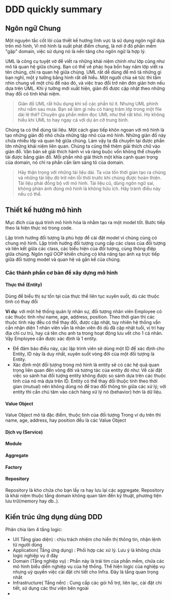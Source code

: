 # DDD quickly summary
## Ngôn ngữ Chung
Một nguyên tắc cốt lõi của thiết kế hướng lĩnh vực là sử dụng ngôn ngữ dựa trên mô hình, Vì mô hình là xuất phát điểm chung, là nơi ở đó phần mềm "gặp" domain, việc sử dụng nó là nền tảng cho ngôn ngữ là hợp lý.

UML là công cụ tuyệt vờ để viết ra những khái niệm chính như lớp cũng như mô tả quan hệ giữa chúng. Bạn có thể vẽ phác họa bốn hay năm lớp viết ra tên chúng, chỉ ra quan hệ giữa chúng. UML rất dễ dùng để mô tả những gì bạn nghĩ, một ý tưởng bằng hình rất dễ hiểu. Một người chia sẻ tức thì tầm nhìn chung về một chủ đề nào đó, và việc trao đổi trở nên đơn giản hơn nếu dựa trên UML. Khi ý tưởng mới xuất hiện, giản đồ được cập nhật theo những thay đổi có tính khái niệm.

> Giản đồ UML rất hữu dụng khi số các phần tử ít. Nhưng UML phình như nấm sau mưa. Bạn sẽ làm gì nếu có hàng trăm lớp trong một file dài lê thê? Chuyên gia phần mềm đọc UML như thế rất khó. Họ không hiểu khi UML to hay ngay cả với dự án cỡ trung bình.

Chúng ta có thể dùng tài liệu. Một cách giao tiếp khôn ngoan với mô hình là tạo những giản đồ nhỏ chứa những tập nhỏ của mô hình. Những giản đồ này chứa nhiều lớp và quan hệ giữa chúng. Làm vậy ta đã chuyển tại được phần lớn những khái niệm liên quan. Chúng ta cũng thể thêm giải thích chữ vào giản đồ. Văn bản sẽ giải thích hành vi và ràng buộc vốn không thể chuyền tải được bằng giản đồ. Mỗi phần nhỏ giải thích một khía cạnh quan trọng của domain, nó chỉ ra phần cần làm sáng tỏ của domain.

> Hãy thận trọng với những tài liệu dài. Ta vừa tốn thời gian tạo ra chúng và những tài liệu đó trở nên lỗi thời trước khi chúng được hoàn thiện. Tài liệu phải đồng bộ với mô hình. Tài liệu cũ, dùng ngôn ngữ sai, không phản ánh đúng mô hình là không hữu ích. Hãy tránh điều này nếu có thể.

## Thiết kế hướng mô hình
Mục đích của quá trình mô hình hóa là nhằm tạo ra một model tốt. Bước tiếp theo là hiện thực nó trong code.

Lập trình hướng đối tượng là phù hợp để cài đặt model vì chúng cùng có chung mô hình. Lập trình hướng đối tượng cung cấp các class của đối tượng và liên kết giữa các class, các biểu hiện của đối tượng, cùng thông điệp giữa chúng. Ngôn ngữ OOP khiến chúng có khả năng tạo ánh xạ trực tiếp giữa đối tượng model và quan hệ và gắn kế của chúng.

### Các thành phần cơ bản để xây dựng mô hình 
#### Thực thể (Entity)
Dùng để biểu thị sự tồn tại của thực thể liên tục xuyên suốt, dù các thuộc tính có thay đổi

**Ví dụ**: với một hệ thống quản lý nhân sự, đối tượng nhân viên Employee có các thuộc tính như name, age, address, position. 
Theo thời gian thì các thuộc tính này đều có thể thay đổi, được cập nhật, tuy nhiên hệ thống vẫn cần nhận diện 1 nhân viên vẫn là nhân viên đó dù đã cập nhật tuổi, vị trí hay địa chỉ cư trú, hay cả tên cho anh ta trong hoạt động lưu vết cho 1 cá nhân. Vậy Employee cần được xác định là 1 entity.

- Để đảm bảo điều này, các lập trình viên sẽ dùng một ID để xác định cho Entity, ID này là duy nhất, xuyên suốt vòng đời của một đối tượng là Entity.
- Xác định một đối tượng trong mô hình là entity sẽ có các hệ quả quan trọng liên quan đến vòng đời và tương tác của entity đó như: Về cài đặt việc so sánh hai đối tượng entity không được so sánh dựa trên các thuộc tính của nó mà dựa trên ID. Entity có thể thay đổi thuộc tính theo thời gian (mutual) nên không dùng nó để trao đổi thông tin giữa các xử lý; với entity thì cần chú tâm vào cách hàng xử lý nó (behavior) hơn là dữ liệu.

#### Value Object
Value Object mô tả đặc điểm, thuộc tính của đối tượng
Trong ví dụ trên thì name, age, address, hay position đều là các Value Object

#### Dịch vụ (Service)

#### Module

#### Aggregate

#### Factory

#### Repository
Repository là kho chứa cho bạn lấy ra hay lưu lại các aggregate. 
Repository là khái niệm thuộc tầng domain không quan tâm đến kỹ thuật, phương tiện lưu trữ(memory hay db..).

## Kiến trúc ứng dụng dùng DDD
Phân chia làm 4 tầng logic:
- UI( Tầng giao diện) : chịu trách nhiệm cho hiển thị thông tin, nhận lệnh từ người dùng
- Application( Tầng ứng dụng) : Phối hợp các xử lý. Lưu ý là không chứa logic nghiệp vụ ở đây
- Domain (Tầng nghiệp vụ) : Phần này là trái tim của phần mềm, chứa các mô hình biểu diễn nghiệp vụ của hệ thống. Thể hiện logic của nghiệp vụ nhưng uỷ quyền việc cài đặt chi tiết cho Infra. Đây là tầng quan trọng nhất
- Infrastructure( Tầng nền) : Cung cấp các gói hỗ trợ, liên lạc, cài đặt chi tiết, sử dụng các thư viện bên ngoài
- 